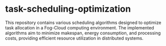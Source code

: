 # task-scheduling-optimization
This repository contains various scheduling algorithms designed to optimize task allocation in a Fog-Cloud computing environment. The implemented algorithms aim to minimize makespan, energy consumption, and processing costs, providing efficient resource utilization in distributed systems.

